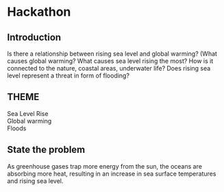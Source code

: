 # **Hackathon**

## **Introduction**
Is there a relationship between rising sea level and global warming? (What causes global warming? What causes sea level rising the most? How is it connected to the nature, coastal areas, underwater life? Does rising sea level represent a threat in form of flooding?



## **THEME**
Sea Level Rise  
Global warming  
Floods


## **State the problem**
As greenhouse gases trap more energy from the sun, the oceans are absorbing more heat, resulting in an increase in sea surface temperatures and rising sea level.

